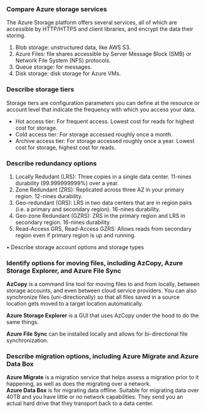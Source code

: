 ### Compare Azure storage services
The Azure Storage platform offers several services, all of which are accessible by HTTP/HTTPS and client libraries, and encrypt the data their storing.  

1. Blob storage: unstructured data, like AWS S3.
2. Azure Files: file shares accessible by Server Message Block (SMB) or Network File System (NFS) protocols.
3. Queue storage: for messages.
4. Disk storage: disk storage for Azure VMs.  

### Describe storage tiers
Storage tiers are configuration parameters you can define at the resource or account level that indicate the frequency with which you access your data.  
- Hot access tier: For frequent access. Lowest cost for reads for highest cost for storage.
- Cold access tier: For storage accessed roughly once a month.  
- Archive access tier: For storage accessed roughly once a year. Lowest cost for storage, highest cost for reads.  

### Describe redundancy options
1. Locally Redudant (LRS): Three copies in a single data center. 11-nines durability (99.999999999%) over a year.
2. Zone Redundant (ZRS): Replicated across three AZ in your primary region. 12-nines durability. 
3. Geo-redundant (GRS): LRS in two data centers that are in region pairs (i.e. a primary and secondary region). 16-nines durability.
4. Geo-zone Redundant (GZRS): ZRS in the primary region and LRS in secondary region. 16-nines durability.  
5. Read-Access GRS, Read-Access GZRS: Allows reads from secondary region even if primary region is up and running.  

• Describe storage account options and storage types
### Identify options for moving files, including AzCopy, Azure Storage Explorer, and Azure File Sync
**AzCopy** is a command line tool for moving files to and from locally, between storage accounts, and even between cloud service providers. You can also synchronize files (uni-directionally) so that all files saved in a source location gets moved to a target location automatically.  

**Azure Storage Explorer** is a GUI that uses AzCopy under the hood to do the same things.  

**Azure File Sync** can be installed locally and allows for bi-directional file synchronization.  

### Describe migration options, including Azure Migrate and Azure Data Box
**Azure Migrate** is a migration service that helps assess a migration prior to it happening, as well as does the migrating over a network.  
**Azure Data Box** is for migrating data offline. Suitable for migrating data over 40TB and you have little or no network capabilities. They send you an actual hard drive that they transport back to a data center.  

